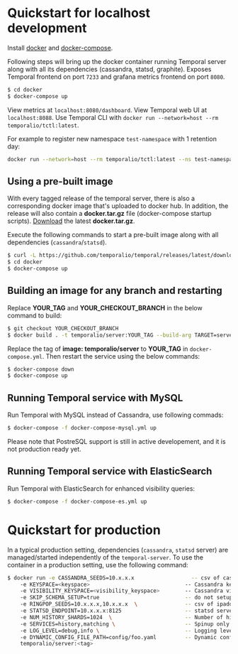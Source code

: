 Quickstart for localhost development
====================================

Install [docker](https://docs.docker.com/engine/installation/) and [docker-compose](https://docs.docker.com/compose/install/).

Following steps will bring up the docker container running Temporal server
along with all its dependencies (cassandra, statsd, graphite). Exposes Temporal
frontend on port `7233` and grafana metrics frontend on port `8080`.

```bash
$ cd docker
$ docker-compose up
```

View metrics at `localhost:8080/dashboard`.
View Temporal web UI at `localhost:8088`.
Use Temporal CLI with `docker run --network=host --rm temporalio/tctl:latest`.

For example to register new namespace `test-namespace` with 1 retention day:
```bash
docker run --network=host --rm temporalio/tctl:latest --ns test-namespace namespace register -rd 1`
```

Using a pre-built image
-----------------------
With every tagged release of the temporal server, there is also a corresponding
docker image that's uploaded to docker hub. In addition, the release will also
contain a **docker.tar.gz** file (docker-compose startup scripts). 
[Download](https://github.com/temporalio/temporal/releases/latest) the latest **docker.tar.gz**.

Execute the following
commands to start a pre-built image along with all dependencies (`cassandra`/`statsd`).

```bash
$ curl -L https://github.com/temporalio/temporal/releases/latest/download/docker.tar.gz | tar -xz
$ cd docker
$ docker-compose up
```

Building an image for any branch and restarting
-----------------------------------------
Replace **YOUR_TAG** and **YOUR_CHECKOUT_BRANCH** in the below command to build:
```bash
$ git checkout YOUR_CHECKOUT_BRANCH
$ docker build . -t temporalio/server:YOUR_TAG --build-arg TARGET=server
```
Replace the tag of **image: temporalio/server** to **YOUR_TAG** in `docker-compose.yml`.
Then restart the service using the below commands:
```bash
$ docker-compose down
$ docker-compose up
```

Running Temporal service with MySQL
-----------------------------------------

Run Temporal with MySQL instead of Cassandra, use following commads:

```bash
$ docker-compose -f docker-compose-mysql.yml up
```

Please note that PostreSQL support is still in active developement, and it is not production ready yet.

Running Temporal service with ElasticSearch
-----------------------------------------

Run Temporal with ElasticSearch for enhanced visibility queries:

```bash
$ docker-compose -f docker-compose-es.yml up
``` 

Quickstart for production
=========================
In a typical production setting, dependencies (`cassandra`, `statsd` server) are
managed/started independently of the `temporal-server`. To use the container in
a production setting, use the following command:

```bash
$ docker run -e CASSANDRA_SEEDS=10.x.x.x                  -- csv of cassandra server ipaddrs
    -e KEYSPACE=<keyspace>                              -- Cassandra keyspace
    -e VISIBILITY_KEYSPACE=<visibility_keyspace>        -- Cassandra visibility keyspace
    -e SKIP_SCHEMA_SETUP=true                           -- do not setup cassandra schema during startup
    -e RINGPOP_SEEDS=10.x.x.x,10.x.x.x  \               -- csv of ipaddrs for gossip bootstrap
    -e STATSD_ENDPOINT=10.x.x.x:8125                    -- statsd server endpoint
    -e NUM_HISTORY_SHARDS=1024  \                       -- Number of history shards
    -e SERVICES=history,matching \                      -- Spinup only the provided services
    -e LOG_LEVEL=debug,info \                           -- Logging level
    -e DYNAMIC_CONFIG_FILE_PATH=config/foo.yaml         -- Dynamic config file to be watched
    temporalio/server:<tag>
```
